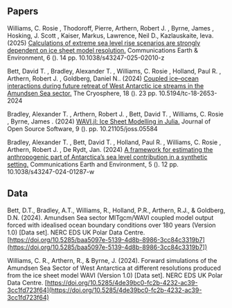 ## Papers

Williams, C. Rosie , Thodoroff, Pierre, Arthern, Robert J. , Byrne, James , Hosking, J. Scott , Kaiser, Markus, Lawrence, Neil D., Kazlauskaite, Ieva. (2025) [Calculations of extreme sea level rise scenarios are strongly dependent on ice sheet model resolution.](https://doi.org/10.1038/s43247-025-02010-z) Communications Earth & Environment, 6 (). 14 pp. 10.1038/s43247-025-02010-z

Bett, David T. , Bradley, Alexander T. , Williams, C. Rosie , Holland, Paul R. , Arthern, Robert J. , Goldberg, Daniel N.. (2024) [Coupled ice–ocean interactions during future retreat of West Antarctic ice streams in the Amundsen Sea sector.](https://doi.org/10.5194/tc-18-2653-2024) The Cryosphere, 18 (). 23 pp. 10.5194/tc-18-2653-2024

Bradley, Alexander T. , Arthern, Robert J. , Bett, David T. , Williams, C. Rosie , Byrne, James . (2024) [WAVI.jl: Ice Sheet Modelling in Julia.](https://doi.org/10.21105/joss.05584) Journal of Open Source Software, 9 (). pp. 10.21105/joss.05584

Bradley, Alexander T. , Bett, David T. , Holland, Paul R. , Williams, C. Rosie , Arthern, Robert J. , De Rydt, Jan. (2024) [A framework for estimating the anthropogenic part of Antarctica’s sea level contribution in a synthetic setting.](https://doi.org/10.1038/s43247-024-01287-w) Communications Earth and Environment, 5 (). 12 pp. 10.1038/s43247-024-01287-w

## Data

Bett, D.T., Bradley, A.T., Williams, R., Holland, P.R., Arthern, R.J., & Goldberg, D.N. (2024). Amundsen Sea sector MITgcm/WAVI coupled model output forced with idealised ocean boundary conditions over 180 years (Version 1.0) [Data set]. NERC EDS UK Polar Data Centre. [https://doi.org/10.5285/baa5097e-5139-4d8b-8986-3cc84c3319b7](https://doi.org/10.5285/baa5097e-5139-4d8b-8986-3cc84c3319b7])

Williams, C. R., Arthern, R., & Byrne, J. (2024). Forward simulations of the Amundsen Sea Sector of West Antarctica at different resolutions produced from the ice sheet model WAVI (Version 1.0) [Data set]. NERC EDS UK Polar Data Centre. [https://doi.org/10.5285/4de39bc0-fc2b-4232-ac39-3cc1fd723f64](https://doi.org/10.5285/4de39bc0-fc2b-4232-ac39-3cc1fd723f64)

